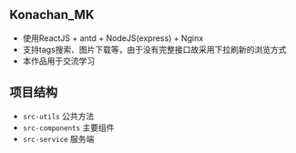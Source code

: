 ## Konachan_MK
* 使用ReactJS + antd + NodeJS(express) + Nginx
* 支持tags搜索、图片下载等，由于没有完整接口故采用下拉刷新的浏览方式
* 本作品用于交流学习

## 项目结构
* `src-utils` 公共方法
* `src-components` 主要组件
* `src-service` 服务端
